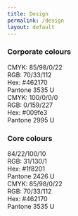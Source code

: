 ```yaml
---
title: Design
permalink: /design
layout: default
---
```

### Corporate colours

<div class="dib bg-purple w-40 pa2 mr3 mb3 f6">
<div class="db white mb2">CMYK: 85/98/0/22
</div>
<div class="db white 
mb2">RGB: 70/33/112
</div>
<div class="db white 
mb2">Hex: #462170
</div>
<div class="db white">Pantone 3535 U
</div>
</div>

<div class="dib bg-blue w-40 pa2 mr3 mb3 f6">
<div class="db white mb2">CMYK: 100/0/0/0
</div>
<div class="db white 
mb2">RGB: 0/159/227
</div>
<div class="db white 
mb2">Hex: #009fe3</div>
<div class="db white">Pantone 2995 U</div>
</div>




### Core colours

<div class="dib bg-green w-40 pa2 mr3 mb3 f6">
<div class="db white mb2">84/22/100/10
</div>
<div class="db white 
mb2">RGB: 31/130/1
</div>
<div class="db white 
mb2">Hex: #1f8201
</div>
<div class="db white">Pantone 2426 U</div>
</div>

<div class="dib bg-blue w-40 pa2 mr3 mb3 f6">
<div class="db white mb2">CMYK: 85/98/0/22
</div>
<div class="db white 
mb2">RGB: 70/33/112
</div>
<div class="db white 
mb2">Hex: #462170
</div>
<div class="db white">Pantone 3535 U
</div>
</div>